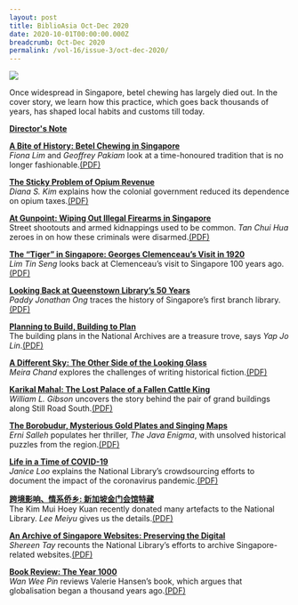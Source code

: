 ```yaml
---
layout: post
title: BiblioAsia Oct-Dec 2020
date: 2020-10-01T00:00:00.000Z
breadcrumb: Oct-Dec 2020
permalink: /vol-16/issue-3/oct-dec-2020/
---
```

<img src="/images/Vol-16-issue-3/landing/Vol16_Iss3.jpg">

Once widespread in Singapore, betel chewing has largely died out. In the cover story, we learn how this practice, which goes back thousands of years, has shaped local habits and customs till today.

**[Director's Note](/vol-16/issue-3/oct-dec-2020/director-note)**

**[A Bite of History: Betel Chewing in Singapore](/vol-16/issue-3/oct-dec-2020/betel-chewing)**<br>*Fiona Lim*  and *Geoffrey Pakiam*  look at a time-honoured tradition that is no longer fashionable.[(PDF)](/files/pdf/vol-16/issue-3/v16-issue3_BetelChewing.pdf)

**[The Sticky Problem of Opium Revenue](/vol-16/issue-3/oct-dec-2020/opium-revenue)**<br>*Diana S. Kim*  explains how the colonial government reduced its dependence on opium taxes.[(PDF)](/files/pdf/vol-16/issue-3/v16-issue3_OpiumRevenue.pdf)

**[At Gunpoint: Wiping Out Illegal Firearms in Singapore](/vol-16/issue-3/oct-dec-2020/gunpoint)**<br>Street shootouts and armed kidnappings used to be common. *Tan Chui Hua*  zeroes in on how these criminals were disarmed.[(PDF)](/files/pdf/vol-16/issue-3/v16-issue3_Gunpoint.pdf)

**[The “Tiger” in Singapore: Georges Clemenceau’s Visit in 1920](/vol-16/issue-3/oct-dec-2020/tiger)**<br>*Lim Tin Seng*  looks back at Clemenceau’s visit to Singapore 100 years ago.[(PDF)](/files/pdf/vol-16/issue-3/v16-issue3_Tiger.pdf)

**[Looking Back at Queenstown Library’s 50 Years](/vol-16/issue-3/oct-dec-2020/queenstown)**<br>*Paddy Jonathan Ong*  traces the history of Singapore’s first branch library.[(PDF)](/files/pdf/vol-16/issue-3/v16-issue3_QueenstownLibrary.pdf)

**[Planning to Build, Building to Plan](/vol-16/issue-3/oct-dec-2020/building)**<br>The building plans in the National Archives are a treasure trove, says *Yap Jo Lin*.[(PDF)](/files/pdf/vol-16/issue-3/v16-issue3_PlanningBuilding.pdf)

**[A Different Sky: The Other Side of the Looking Glass](/vol-16/issue-3/oct-dec-2020/diff-sky)**<br>*Meira Chand*  explores the challenges of writing historical fiction.[(PDF)](/files/pdf/vol-16/issue-3/v16-issue3_DifferentSky.pdf)

**[Karikal Mahal: The Lost Palace of a Fallen Cattle King](/vol-16/issue-3/oct-dec-2020/karikal)**<br>*William L. Gibson*  uncovers the story behind the pair of grand buildings along Still Road South.[(PDF)](/files/pdf/vol-16/issue-3/v16-issue3_KarikalMahal.pdf)

**[The Borobudur, Mysterious Gold Plates and Singing Maps](/vol-16/issue-3/oct-dec-2020/borobudur)**<br>*Erni Salleh*  populates her thriller, *The Java Enigma*, with unsolved historical puzzles from the region.[(PDF)](/files/pdf/vol-16/issue-3/v16-issue3_Borobudur.pdf)

**[Life in a Time of COVID-19](/vol-16/issue-3/oct-dec-2020/covid19)**<br>*Janice Loo*  explains the National Library’s crowdsourcing efforts to document the impact of the coronavirus pandemic.[(PDF)](/files/pdf/vol-16/issue-3/v16-issue3_Covid-19.pdf)

**[跨境影响、情系侨乡: 新加坡金门会馆特藏](/vol-16/issue-3/oct-dec-2020/kim-mui)**<br>The Kim Mui Hoey Kuan recently donated many artefacts to the National Library. *Lee Meiyu*  gives us the details.[(PDF)](/files/pdf/vol-16/issue-3/v16-issue3_Chinese.pdf)

**[An Archive of Singapore Websites: Preserving the Digital](/vol-16/issue-3/oct-dec-2020/website)**<br>*Shereen Tay*  recounts the National Library’s efforts to archive Singapore-related websites.[(PDF)](/files/pdf/vol-16/issue-3/v16-issue3_SingaporeWebsites.pdf)

**[Book Review: The Year 1000](/vol-16/issue-3/oct-dec-2020/book-review)**<br>*Wan Wee Pin*  reviews Valerie Hansen’s book, which argues that globalisation began a thousand years ago.[(PDF)](/files/pdf/vol-16/issue-3/v16-issue3_Year1000.pdf)